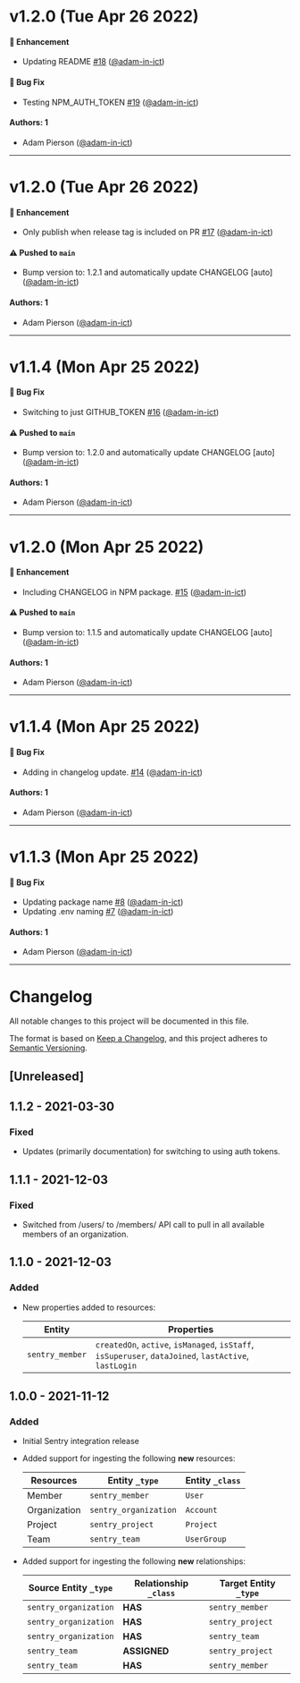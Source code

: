 # v1.2.0 (Tue Apr 26 2022)

#### 🚀 Enhancement

- Updating README [#18](https://github.com/adam-in-ict/graph-sentry-adam-in-ict-testing/pull/18) ([@adam-in-ict](https://github.com/adam-in-ict))

#### 🐛 Bug Fix

- Testing NPM_AUTH_TOKEN [#19](https://github.com/adam-in-ict/graph-sentry-adam-in-ict-testing/pull/19) ([@adam-in-ict](https://github.com/adam-in-ict))

#### Authors: 1

- Adam Pierson ([@adam-in-ict](https://github.com/adam-in-ict))

---

# v1.2.0 (Tue Apr 26 2022)

#### 🚀 Enhancement

- Only publish when release tag is included on PR [#17](https://github.com/adam-in-ict/graph-sentry-adam-in-ict-testing/pull/17) ([@adam-in-ict](https://github.com/adam-in-ict))

#### ⚠️ Pushed to `main`

- Bump version to: 1.2.1 and automatically update CHANGELOG [auto] ([@adam-in-ict](https://github.com/adam-in-ict))

#### Authors: 1

- Adam Pierson ([@adam-in-ict](https://github.com/adam-in-ict))

---

# v1.1.4 (Mon Apr 25 2022)

#### 🐛 Bug Fix

- Switching to just GITHUB_TOKEN [#16](https://github.com/adam-in-ict/graph-sentry-adam-in-ict-testing/pull/16) ([@adam-in-ict](https://github.com/adam-in-ict))

#### ⚠️ Pushed to `main`

- Bump version to: 1.2.0 and automatically update CHANGELOG [auto] ([@adam-in-ict](https://github.com/adam-in-ict))

#### Authors: 1

- Adam Pierson ([@adam-in-ict](https://github.com/adam-in-ict))

---

# v1.2.0 (Mon Apr 25 2022)

#### 🚀 Enhancement

- Including CHANGELOG in NPM package. [#15](https://github.com/adam-in-ict/graph-sentry-adam-in-ict-testing/pull/15) ([@adam-in-ict](https://github.com/adam-in-ict))

#### ⚠️ Pushed to `main`

- Bump version to: 1.1.5 and automatically update CHANGELOG [auto] ([@adam-in-ict](https://github.com/adam-in-ict))

#### Authors: 1

- Adam Pierson ([@adam-in-ict](https://github.com/adam-in-ict))

---

# v1.1.4 (Mon Apr 25 2022)

#### 🐛 Bug Fix

- Adding in changelog update. [#14](https://github.com/adam-in-ict/graph-sentry-adam-in-ict-testing/pull/14) ([@adam-in-ict](https://github.com/adam-in-ict))

#### Authors: 1

- Adam Pierson ([@adam-in-ict](https://github.com/adam-in-ict))

---

# v1.1.3 (Mon Apr 25 2022)

#### 🐛 Bug Fix

- Updating package name [#8](https://github.com/adam-in-ict/graph-sentry-adam-in-ict-testing/pull/8) ([@adam-in-ict](https://github.com/adam-in-ict))
- Updating .env naming [#7](https://github.com/adam-in-ict/graph-sentry-adam-in-ict-testing/pull/7) ([@adam-in-ict](https://github.com/adam-in-ict))

#### Authors: 1

- Adam Pierson ([@adam-in-ict](https://github.com/adam-in-ict))

---

# Changelog

All notable changes to this project will be documented in this file.

The format is based on [Keep a Changelog](https://keepachangelog.com/en/1.0.0/),
and this project adheres to
[Semantic Versioning](https://semver.org/spec/v2.0.0.html).

## [Unreleased]

## 1.1.2 - 2021-03-30

### Fixed

- Updates (primarily documentation) for switching to using auth tokens.

## 1.1.1 - 2021-12-03

### Fixed

- Switched from /users/ to /members/ API call to pull in all available members
  of an organization.

## 1.1.0 - 2021-12-03

### Added

- New properties added to resources:

  | Entity          | Properties                                                                                            |
  | --------------- | ----------------------------------------------------------------------------------------------------- |
  | `sentry_member` | `createdOn`, `active`, `isManaged`, `isStaff`, `isSuperuser`, `dataJoined`, `lastActive`, `lastLogin` |

## 1.0.0 - 2021-11-12

### Added

- Initial Sentry integration release

- Added support for ingesting the following **new** resources:

  | Resources    | Entity `_type`        | Entity `_class` |
  | ------------ | --------------------- | --------------- |
  | Member       | `sentry_member`       | `User`          |
  | Organization | `sentry_organization` | `Account`       |
  | Project      | `sentry_project`      | `Project`       |
  | Team         | `sentry_team`         | `UserGroup`     |

- Added support for ingesting the following **new** relationships:

  | Source Entity `_type` | Relationship `_class` | Target Entity `_type` |
  | --------------------- | --------------------- | --------------------- |
  | `sentry_organization` | **HAS**               | `sentry_member`       |
  | `sentry_organization` | **HAS**               | `sentry_project`      |
  | `sentry_organization` | **HAS**               | `sentry_team`         |
  | `sentry_team`         | **ASSIGNED**          | `sentry_project`      |
  | `sentry_team`         | **HAS**               | `sentry_member`       |
